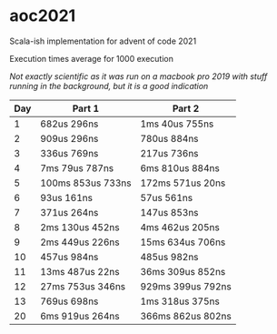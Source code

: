 # aoc2021

Scala-ish implementation for advent of code 2021

Execution times average for 1000 execution

_Not exactly scientific as it was run on a macbook pro 2019 with stuff running in the background,
but it is a good indication_

| Day | Part 1            | Part 2            |
|-----|-------------------|-------------------|
| 1   | 682us 296ns       | 1ms 40us 755ns    |
| 2   | 909us 296ns       | 780us 884ns       |
| 3   | 336us 769ns       | 217us 736ns       |
| 4   | 7ms 79us 787ns    | 6ms 810us 884ns   |
| 5   | 100ms 853us 733ns | 172ms 571us 20ns  |
| 6   | 93us 161ns        | 57us 561ns        |
| 7   | 371us 264ns       | 147us 853ns       |
| 8   | 2ms 130us 452ns   | 4ms 462us 205ns   |
| 9   | 2ms 449us 226ns   | 15ms 634us 706ns  |
| 10  | 457us 984ns       | 485us 982ns       |
| 11  | 13ms 487us 22ns   | 36ms 309us 852ns  |
| 12  | 27ms 753us 346ns  | 929ms 399us 792ns |
| 13  | 769us 698ns       | 1ms 318us 375ns   |
| 20  | 6ms 919us 264ns   | 366ms 862us 802ns |
